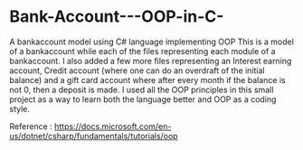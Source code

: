 # Bank-Account---OOP-in-C-
A bankaccount model using C# language implementing OOP
This is a model of a bankaccount while each of the files representing each module of a bankaccount. I also added a few more files representing an Interest earning account,
Credit account (where one can do an overdraft of the initial balance) and a gift card account  where after every month if the balance is not 0, then a deposit is made.
I used all the OOP principles in this small project as a way to learn both the language better and OOP as a coding style. 


Reference : https://docs.microsoft.com/en-us/dotnet/csharp/fundamentals/tutorials/oop
